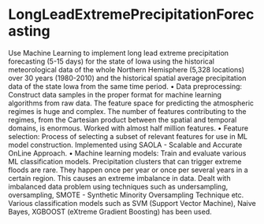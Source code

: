 # LongLeadExtremePrecipitationForecasting
Use Machine Learning to implement long lead extreme precipitation forecasting (5-15 days) for the state of Iowa using the historical meteorological data of the whole Northern Hemisphere (5,328 locations) over 30 years (1980-2010) and the historical spatial average precipitation data of the state Iowa from the same time period.
•	Data preprocessing: Construct data samples in the proper format for machine learning algorithms from raw data. The feature space for predicting the atmospheric regimes is huge and complex. The number of features contributing to the regimes, from the Cartesian product between the spatial and temporal domains, is enormous. Worked with almost half million features.
•	Feature selection: Process of selecting a subset of relevant features for use in ML model construction. Implemented using SAOLA - Scalable and Accurate OnLine Approach.
•	Machine learning models: Train and evaluate various ML classification models. Precipitation clusters that can trigger extreme floods are rare. They happen once per year or once per several years in a certain region. This causes an extreme imbalance in data. Dealt with imbalanced data problem using techniques such as undersampling, oversampling, SMOTE - Synthetic Minority Oversampling Technique etc. Various classification models such as SVM (Support Vector Machine), Naive Bayes, XGBOOST (eXtreme Gradient Boosting) has been used.
